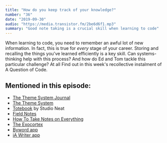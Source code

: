 ```yaml
---
title: "How do you keep track of your knowledge?"
number: "36"
date: "2019-09-30"
audio: "https://media.transistor.fm/2be6d6f1.mp3"
summary: "Good note taking is a crucial skill when learning to code"
---
```


When learning to code, you need to remember an awful lot of new information. In fact, this is true for *every* stage of your career. Storing and recalling the things you've learned efficiently is a key skill. Can systems-thinking help with this process? And how do Ed and Tom tackle this particular challenge? At all Find out in this week's recollective instalment of A Question of Code.

## Mentioned in this episode:

* [The Theme System Journal](https://cottonbureau.com/products/the-theme-system-journal#/1695095/grey-paper-5x8)
* [The Theme System](https://www.thethemesystem.com/)
* [Totebook](https://www.studioneat.com/products/totebook) by Studio Neat
* [Field Notes](https://fieldnotesbrand.com/products/pitch-black-memo-book)
* [How To Take Notes on Everything](https://dev.to/maxwell_dev/how-to-take-notes-on-everything-32fc)
* [The Exocortex](https://max-antonucci.gitbook.io/study-notebook/)
* [Byword app](https://bywordapp.com)
* [iA Writer app](https://ia.net/writer)